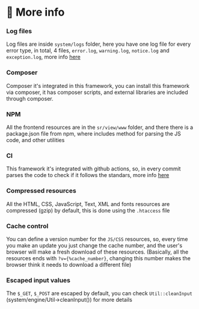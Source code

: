 # :scroll: More info

### Log files
Log files are inside `system/logs` folder, here you have one log file for every error type, in total, 4 files, `error.log`, `warning.log`, `notice.log` and `exception.log`, more info [here](/cookbook/ErrorHandler.html)

### Composer
Composer it's integrated in this framework, you can install this framework via composer, it has composer scripts, and external libraries are included through composer.

### NPM
All the frontend resources are in the `sr/view/www` folder, and there there is a package.json file from npm, where includes method for parsing the JS code, and other utilities

### CI
This framework it's integrated with github actions, so, in every commit parses the code to check if it follows the standars, more info [here](/cookbook/CI-CD.html) 

### Compressed resources
All the HTML, CSS, JavaScript, Text, XML and fonts resources are compressed (gzip) by default, this is done using the `.htaccess` file

### Cache control
You can define a version number for the `JS/CSS` resources, so, every time you make an update you just change the cache number, and the user's browser will make a fresh download of these resources.
(Basically, all the resources ends with `?v={%cache_number}`, changing this number makes the browser think it needs to download a different file)

### Escaped input values
The `$_GET`, `$_POST` are escaped by default, you can check `Util::cleanInput` (system/engine/Util->cleanInput()) for more details
